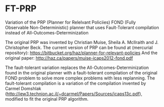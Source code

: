 # FT-PRP
Variation of the PRP (Planner for Relelvant Policiies) FOND (Fully Observable Non-Deterministic) planner that uses
Fault-Tolerant compilation instead of All-Outcomes-Determinization 

The original PRP was invented by Christian Muise, Sheila A. McIlraith and J. Christopher Beck.
The current version of PRP can be found at (mercurial repository):
https://bitbucket.org/haz/planner-for-relevant-policies
And the original paper:
http://haz.ca/papers/muise-icaps2012-fond.pdf

The fault-tolerant variation replaces the All-Outcomes-Determinization found in the original planner with a 
fault-tolerant compilation of the original FOND problem to solve more complex problems with less replanning.
The fault-tolerant compilation is a variation of the compilation invented by Carmel Domshlak
(http://iew3.technion.ac.il/~dcarmel/Papers/Sources/icaps13c.pdf), modified to fit the original PRP algorithm.
